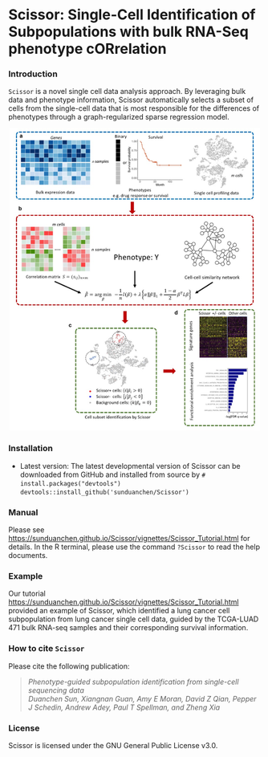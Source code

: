 # Scissor: Single-Cell Identification of Subpopulations with bulk RNA-Seq phenotype cORrelation #

### Introduction ###
`Scissor` is a novel single cell data analysis approach. By leveraging bulk data and phenotype information, Scissor automatically selects a subset of cells from the single-cell data that is most responsible for the differences of phenotypes through a graph-regularized sparse regression model.

<p align="center">
<img src=Figure_Method.jpg height="602" width="500">
</p>

### Installation ###
* Latest version: The latest developmental version of Scissor can be downloaded from GitHub and installed from source by
`# install.packages("devtools")`  
`devtools::install_github('sunduanchen/Scissor')`


### Manual ###
Please see https://sunduanchen.github.io/Scissor/vignettes/Scissor_Tutorial.html for details. In the R terminal, please use the command `?Scissor` to read the help documents.

### Example ###
Our tutorial https://sunduanchen.github.io/Scissor/vignettes/Scissor_Tutorial.html provided an example of Scissor, which identified a lung cancer cell subpopulation from lung cancer single cell data, guided by the TCGA-LUAD 471 bulk RNA-seq samples and their corresponding survival information.

### How to cite `Scissor` ###
Please cite the following publication:

> *Phenotype-guided subpopulation identification from single-cell sequencing data  
Duanchen Sun, Xiangnan Guan, Amy E Moran, David Z Qian, Pepper J Schedin, Andrew Adey, Paul T Spellman, and Zheng Xia*<br />

### License ###
Scissor is licensed under the GNU General Public License v3.0.
